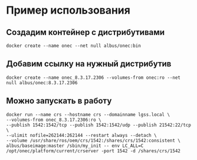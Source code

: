 # Пример использования

## Создадим контейнер с дистрибутивами 
```shell
docker create --name onec --net null albus/onec:bin
```
## Добавим ссылку на нужный дистрибутив
```shell
docker create --name onec_8.3.17.2306 --volumes-from onec:ro --net null albus/onec:8.3.17.2306
```

## Можно запускать в работу
```shell
docker run --name crs --hostname crs --domainname lgss.local \
--volumes-from onec_8.3.17.2306:ro \
--publish 1542:1542/tcp --publish 1542:1542/udp --publish 21542:22/tcp \
--ulimit nofile=262144:262144 --restart always --detach \
--volume /usr/share/ros/oem/crs/1542:/shares/crs/1542:consistent \
albus/baseimage:master /sbin/my_init -- env LC_ALL=C /opt/onec/platform/current/crserver -port 1542 -d /shares/crs/1542
```
